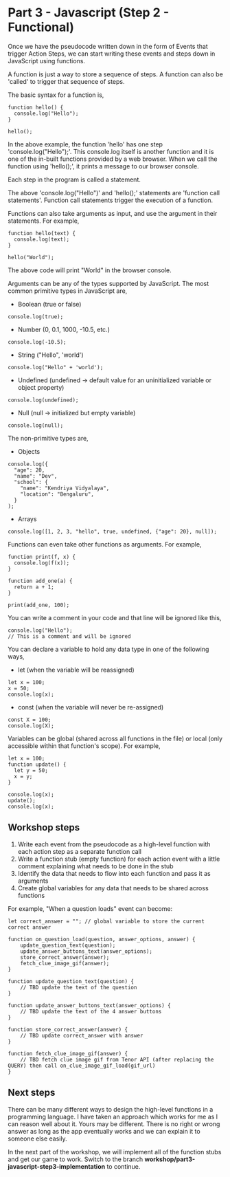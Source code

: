 # Part 3 - Javascript (Step 2 - Functional)

Once we have the pseudocode written down in the form of Events that trigger Action Steps, we can start writing these events and steps down in JavaScript using functions.

A function is just a way to store a sequence of steps. A function can also be 'called' to trigger that sequence of steps.

The basic syntax for a function is,

```
function hello() {
  console.log("Hello");
}

hello();
```

In the above example, the function 'hello' has one step 'console.log("Hello");'. This console.log itself is another function and it is one of the in-built functions provided by a web browser. When we call the function using 'hello();', it prints a message to our browser console.

Each step in the program is called a statement.

The above 'console.log("Hello")' and 'hello();' statements are 'function call statements'. Function call statements trigger the execution of a function.

Functions can also take arguments as input, and use the argument in their statements. For example,

```
function hello(text) {
  console.log(text);
}

hello("World");
```

The above code will print "World" in the browser console.

Arguments can be any of the types supported by JavaScript. The most common primitive types in JavaScript are,

- Boolean (true or false)
```
console.log(true);
```
- Number (0, 0.1, 1000, -10.5, etc.)
```
console.log(-10.5);
```
- String ("Hello", 'world')
```
console.log("Hello" + 'world');
```
- Undefined (undefined -> default value for an uninitialized variable or object property)
```
console.log(undefined);
```
- Null (null -> initialized but empty variable)
```
console.log(null);
```

The non-primitive types are,
- Objects
```
console.log({
  "age": 20,
  "name": "Dev",
  "school": {
    "name": "Kendriya Vidyalaya",
    "location": "Bengaluru",
  }
);
```
- Arrays
```
console.log([1, 2, 3, "hello", true, undefined, {"age": 20}, null]);
```

Functions can even take other functions as arguments. For example,

```
function print(f, x) {
  console.log(f(x));
}

function add_one(a) {
  return a + 1;
}

print(add_one, 100);
```

You can write a comment in your code and that line will be ignored like this,

```
console.log("Hello");
// This is a comment and will be ignored
```

You can declare a variable to hold any data type in one of the following ways,
- let (when the variable will be reassigned)
```
let x = 100;
x = 50;
console.log(x);
```
- const (when the variable will never be re-assigned)
```
const X = 100;
console.log(X);
```

Variables can be global (shared across all functions in the file) or local (only accessible within that function's scope). For example,

```
let x = 100;
function update() {
  let y = 50;
  x = y;
}

console.log(x);
update();
console.log(x);
```

## Workshop steps

1. Write each event from the pseudocode as a high-level function with each action step as a separate function call
2. Write a function stub (empty function) for each action event with a little comment explaining what needs to be done in the stub
3. Identify the data that needs to flow into each function and pass it as arguments
4. Create global variables for any data that needs to be shared across functions

For example, "When a question loads" event can become:

```
let correct_answer = ""; // global variable to store the current correct answer

function on_question_load(question, answer_options, answer) {
    update_question_text(question);
    update_answer_buttons_text(answer_options);
    store_correct_answer(answer);
    fetch_clue_image_gif(answer);
}

function update_question_text(question) {
    // TBD update the text of the question
}

function update_answer_buttons_text(answer_options) {
    // TBD update the text of the 4 answer buttons
}

function store_correct_answer(answer) {
    // TBD update correct_answer with answer
}

function fetch_clue_image_gif(answer) {
    // TBD fetch clue image gif from Tenor API (after replacing the QUERY) then call on_clue_image_gif_load(gif_url)
}
```

## Next steps

There can be many different ways to design the high-level functions in a programming language. I have taken an approach which works for me as I can reason well about it. Yours may be different. There is no right or wrong answer as long as the app eventually works and we can explain it to someone else easily.

In the next part of the workshop, we will implement all of the function stubs and get our game to work. Switch to the branch **workshop/part3-javascript-step3-implementation** to continue.

